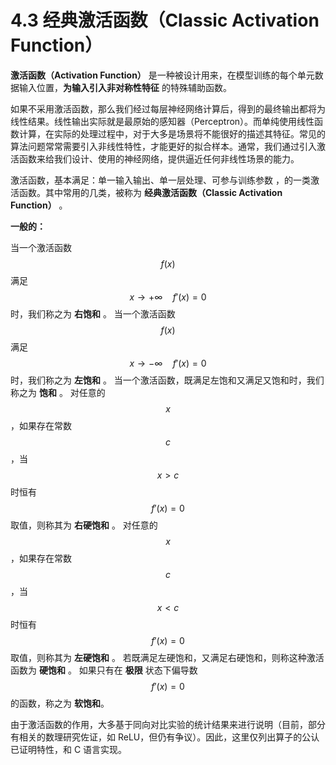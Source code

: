 
# 4.3 经典激活函数（Classic Activation Function）

**激活函数（Activation Function）** 是一种被设计用来，在模型训练的每个单元数据输入位置，**为输入引入非对称性特征** 的特殊辅助函数。

如果不采用激活函数，那么我们经过每层神经网络计算后，得到的最终输出都将为线性结果。线性输出实际就是最原始的感知器（Perceptron）。而单纯使用线性函数计算，在实际的处理过程中，对于大多是场景将不能很好的描述其特征。常见的算法问题常常需要引入非线性特性，才能更好的拟合样本。通常，我们通过引入激活函数来给我们设计、使用的神经网络，提供逼近任何非线性场景的能力。

激活函数，基本满足：单一输入输出、单一层处理、可参与训练参数  ，的一类激活函数。其中常用的几类，被称为 **经典激活函数（Classic Activation Function）** 。

**一般的：**

当一个激活函数 $$f(x)$$ 满足 $$x \rightarrow +\infty \quad f\prime(x)=0$$ 时，我们称之为 **右饱和** 。 
当一个激活函数 $$f(x)$$ 满足 $$x \rightarrow -\infty \quad f\prime(x)=0$$ 时，我们称之为 **左饱和** 。 
当一个激活函数，既满足左饱和又满足又饱和时，我们称之为 **饱和** 。
对任意的 $$x$$ ，如果存在常数 $$c$$ ，当 $$x > c$$ 时恒有 $$f\prime(x)=0$$ 取值，则称其为 **右硬饱和** 。 
对任意的 $$x$$ ，如果存在常数 $$c$$ ，当 $$x < c$$ 时恒有 $$f\prime(x)=0$$ 取值，则称其为 **左硬饱和** 。 
若既满足左硬饱和，又满足右硬饱和，则称这种激活函数为 **硬饱和** 。 
如果只有在 **极限** 状态下偏导数 $$f\prime(x)=0$$ 的函数，称之为 **软饱和**。

由于激活函数的作用，大多基于同向对比实验的统计结果来进行说明（目前，部分有相关的数理研究佐证，如 ReLU，但仍有争议）。因此，这里仅列出算子的公认已证明特性，和 C 语言实现。


[ref]: References_4.md